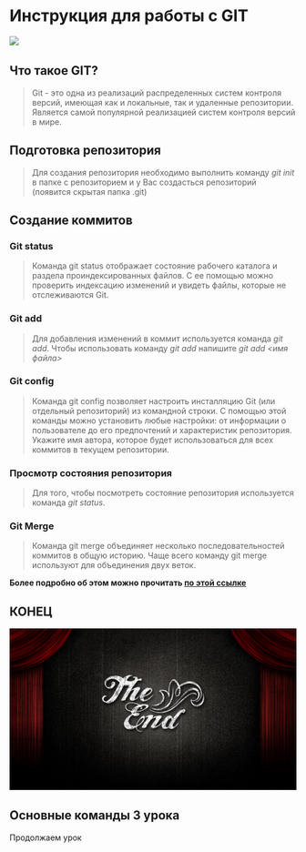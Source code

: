 # Инструкция для работы с GIT 

![](https://avatars.dzeninfra.ru/get-zen_doc/5234055/pub_63c95253c97bc66c5d06bca6_63c9548e5331eb6e486ebe62/scale_1200)

## Что такое GIT? 
> Git - это одна из реализаций распределенных систем контроля версий, имеющая как и локальные, так и удаленные репозитории. Является самой популярной реализацией систем контроля версий в мире. 
## Подготовка репозитория 
> Для создания репозитория необходимо выполнить команду *git init* в папке с репозиторием и у Вас создасться репозиторий (появится скрытая папка .git) 

## Создание коммитов 

### Git status
> Команда git status отображает состояние рабочего каталога и раздела проиндексированных файлов. С ее помощью можно проверить индексацию изменений и увидеть файлы, которые не отслеживаются Git. 

### Git add 
> Для добавления изменений в коммит используется команда *git add*. Чтобы использовать команду *git add* напишите *git add <имя файла>*

### Git config 
>Команда git config позволяет настроить инсталляцию Git (или отдельный репозиторий) из командной строки. С помощью этой команды можно установить любые настройки: от информации о пользователе до его предпочтений и характеристик репозитория. Укажите имя автора, которое будет использоваться для всех коммитов в текущем репозитории. 

### Просмотр cостояния репозитория 
> Для того, чтобы посмотреть состояние репозитория используется команда *git status*. 

### Git Merge 
> Команда git merge объединяет несколько последовательностей коммитов в общую историю. Чаще всего команду git merge используют для объединения двух веток. 

**Более подробно об этом можно прочитать [по этой ссылке](https://habr.com/ru/company/ruvds/blog/599929/)** 

## КОНЕЦ 

![картинка](Picture.jpg) 

## Основные команды 3 урока 

Продолжаем урок 


